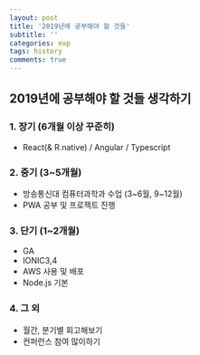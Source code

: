 ```yaml
---
layout: post
title: '2019년에 공부해야 할 것들'
subtitle: ''
categories: exp
tags: history
comments: true
---
```


## 2019년에 공부해야 할 것들 생각하기



### 1. 장기 (6개월 이상 꾸준히)

- React(& R.native) / Angular / Typescript



### 2. 중기 (3~5개월)

- 방송통신대 컴퓨터과학과 수업 (3~6월, 9~12월)
- PWA 공부 및 프로젝트 진행



### 3. 단기 (1~2개월)

- GA
- IONIC3,4 
- AWS 사용 및 배포
- Node.js 기본



### 4. 그 외

- 월간, 분기별 회고해보기
- 컨퍼런스 참여 많이하기
